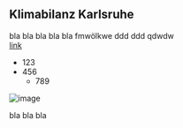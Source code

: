 ## Klimabilanz Karlsruhe

bla bla bla bla bla fmwölkwe
ddd   ddd qdwdw  
[link](https://www.google.com)

  * 123
  * 456
    * 789

![image](/images/testing.jpg)  

bla bla bla

